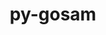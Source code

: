 ---
title: "py-gosam"
layout: cache
categories: [package, develop]
meta: {"compilers": ["gcc@11.4.0"], "num_specs": 10, "num_specs_by_stack": {"hep": 10, "root": 10}, "oss": ["ubuntu22.04"], "platforms": ["linux"], "stacks": ["hep", "root"], "targets": ["x86_64_v3"], "versions": ["2.1.2"]}
spec_details: [{"compiler": "gcc@11.4.0", "hash": "2k6kw6ow6sysdjltzenng62qzfx5vphv", "os": "ubuntu22.04", "platform": "linux", "size": "-", "stacks": ["hep", "root"], "target": "x86_64_v3", "variants": ["build_system=generic"], "versions": ["2.1.2"]}, {"compiler": "gcc@11.4.0", "hash": "4demwrg5id754wl4jdiipar32l7zkwkm", "os": "ubuntu22.04", "platform": "linux", "size": "-", "stacks": ["hep", "root"], "target": "x86_64_v3", "variants": ["build_system=generic"], "versions": ["2.1.2"]}, {"compiler": "gcc@11.4.0", "hash": "5aenfp6e7c26hs2fxrxgs2sx3gmbqnsx", "os": "ubuntu22.04", "platform": "linux", "size": "-", "stacks": ["hep", "root"], "target": "x86_64_v3", "variants": ["build_system=generic"], "versions": ["2.1.2"]}, {"compiler": "gcc@11.4.0", "hash": "ap5thjqo2helcc7gykufobbgvwl4nv4k", "os": "ubuntu22.04", "platform": "linux", "size": "-", "stacks": ["hep", "root"], "target": "x86_64_v3", "variants": ["build_system=generic"], "versions": ["2.1.2"]}, {"compiler": "gcc@11.4.0", "hash": "fkbw5aqmrien3iknrqwgk6td6nxz3i6f", "os": "ubuntu22.04", "platform": "linux", "size": "-", "stacks": ["hep", "root"], "target": "x86_64_v3", "variants": ["build_system=generic"], "versions": ["2.1.2"]}, {"compiler": "gcc@11.4.0", "hash": "kzabl2lwruwwibhlzyy6j6zjz34iqi64", "os": "ubuntu22.04", "platform": "linux", "size": "-", "stacks": ["hep", "root"], "target": "x86_64_v3", "variants": ["build_system=generic"], "versions": ["2.1.2"]}, {"compiler": "gcc@11.4.0", "hash": "mjbzsbg6jstzw5vatcad5xbyry2z6ftl", "os": "ubuntu22.04", "platform": "linux", "size": "-", "stacks": ["hep", "root"], "target": "x86_64_v3", "variants": ["build_system=generic"], "versions": ["2.1.2"]}, {"compiler": "gcc@11.4.0", "hash": "ofmyiphifoj34gi6hrq5a5trifrtu2mh", "os": "ubuntu22.04", "platform": "linux", "size": "-", "stacks": ["hep", "root"], "target": "x86_64_v3", "variants": ["build_system=generic"], "versions": ["2.1.2"]}, {"compiler": "gcc@11.4.0", "hash": "sntds7k6egw3awjdw64ymctl6ehsoc2o", "os": "ubuntu22.04", "platform": "linux", "size": "-", "stacks": ["hep", "root"], "target": "x86_64_v3", "variants": ["build_system=generic"], "versions": ["2.1.2"]}, {"compiler": "gcc@11.4.0", "hash": "w5sjxj75aqv3tnqdj775gxtkbmlkai4e", "os": "ubuntu22.04", "platform": "linux", "size": "-", "stacks": ["hep", "root"], "target": "x86_64_v3", "variants": ["build_system=generic"], "versions": ["2.1.2"]}]
---